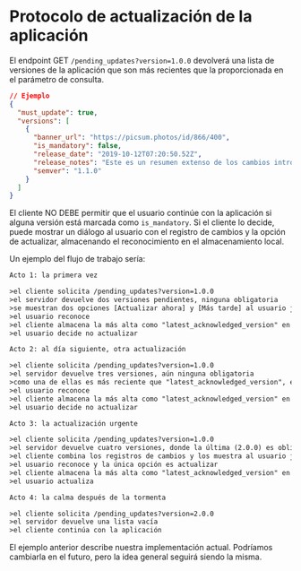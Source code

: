 # Protocolo de actualización de la aplicación

El endpoint GET `/pending_updates?version=1.0.0` devolverá una lista de versiones de la aplicación que son más recientes que la proporcionada en el parámetro de consulta.

```json
// Ejemplo
{
  "must_update": true,
  "versions": [
    {
      "banner_url": "https://picsum.photos/id/866/400",
      "is_mandatory": false,
      "release_date": "2019-10-12T07:20:50.52Z",
      "release_notes": "Este es un resumen extenso de los cambios introducidos en la nueva versión, que puede incluir saltos de línea.\n\n- Característica 1\n- Característica 2",
      "semver": "1.1.0"
    }
  ]
}
```

El cliente NO DEBE permitir que el usuario continúe con la aplicación si alguna versión está marcada como `is_mandatory`. Si el cliente lo decide, puede mostrar un diálogo al usuario con el registro de cambios y la opción de actualizar, almacenando el reconocimiento en el almacenamiento local.

Un ejemplo del flujo de trabajo sería:

```txt
Acto 1: la primera vez

>el cliente solicita /pending_updates?version=1.0.0
>el servidor devuelve dos versiones pendientes, ninguna obligatoria
>se muestran dos opciones [Actualizar ahora] y [Más tarde] al usuario junto con los registros de cambios
>el usuario reconoce
>el cliente almacena la más alta como "latest_acknowledged_version" en el almacenamiento local
>el usuario decide no actualizar

Acto 2: al día siguiente, otra actualización

>el cliente solicita /pending_updates?version=1.0.0
>el servidor devuelve tres versiones, aún ninguna obligatoria
>como una de ellas es más reciente que "latest_acknowledged_version", el cliente muestra el diálogo
>el usuario reconoce
>el cliente almacena la más alta como "latest_acknowledged_version" en el almacenamiento local
>el usuario decide no actualizar

Acto 3: la actualización urgente

>el cliente solicita /pending_updates?version=1.0.0
>el servidor devuelve cuatro versiones, donde la última (2.0.0) es obligatoria
>el cliente combina los registros de cambios y los muestra al usuario junto con el botón [Actualizar ahora]
>el usuario reconoce y la única opción es actualizar
>el cliente almacena la más alta como "latest_acknowledged_version" en el almacenamiento local
>el usuario actualiza

Acto 4: la calma después de la tormenta

>el cliente solicita /pending_updates?version=2.0.0
>el servidor devuelve una lista vacía
>el cliente continúa con la aplicación
```

El ejemplo anterior describe nuestra implementación actual.
Podríamos cambiarla en el futuro, pero la idea general seguirá siendo la misma.

